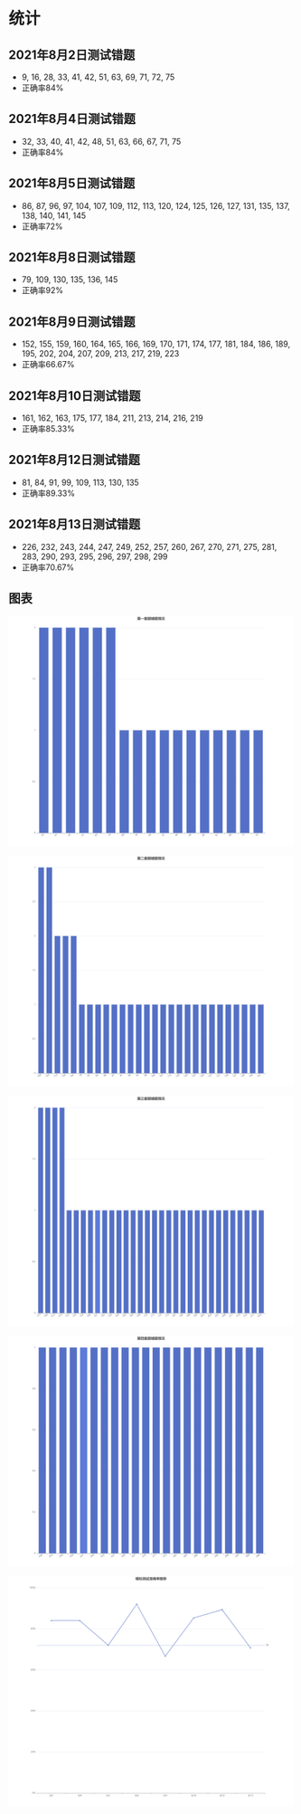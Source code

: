 # 统计

## 2021年8月2日测试错题

- 9, 16, 28, 33, 41, 42, 51, 63, 69, 71, 72, 75
- 正确率84%

## 2021年8月4日测试错题

- 32, 33, 40, 41, 42, 48, 51, 63, 66, 67, 71, 75
- 正确率84%

## 2021年8月5日测试错题

- 86, 87, 96, 97, 104, 107, 109, 112, 113, 120, 124, 125, 126, 127, 131, 135, 137, 138, 140, 141, 145
- 正确率72%

## 2021年8月8日测试错题

- 79, 109, 130, 135, 136, 145
- 正确率92%

## 2021年8月9日测试错题

- 152, 155, 159, 160, 164, 165, 166, 169, 170, 171, 174, 177, 181, 184, 186, 189, 195, 202, 204, 207, 209, 213, 217, 219, 223
- 正确率66.67%

## 2021年8月10日测试错题

- 161, 162, 163, 175, 177, 184, 211, 213, 214, 216, 219
- 正确率85.33%

## 2021年8月12日测试错题

- 81, 84, 91, 99, 109, 113, 130, 135
- 正确率89.33%

## 2021年8月13日测试错题

- 226, 232, 243, 244, 247, 249, 252, 257, 260, 267, 270, 271, 275, 281, 283, 290, 293, 295, 296, 297, 298, 299
- 正确率70.67%

## 图表

![01](./img/testReview1.png)

![02](./img/testReview2.png)

![03](./img/testReview3.png)

![04](./img/testReview4.png)

![05](./img/correctRate.png)
